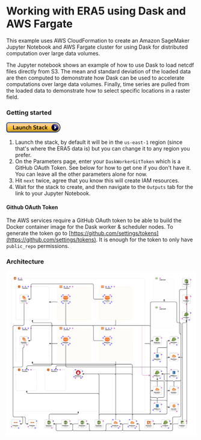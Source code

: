 Working with ERA5 using Dask and AWS Fargate
============================================

This example uses AWS CloudFormation to create an Amazon SageMaker Jupyter Notebook and AWS Fargate cluster for using Dask for distributed computation over large data volumes.

The Jupyter notebook shows an example of how to use Dask to load netcdf files directly from S3. The mean and standard deviation of the loaded data are then computed to demonstrate how Dask can be used to accelerate computations over large data volumes. Finally, time series are pulled from the loaded data to demonstrate how to select specific locations in a raster field.

### Getting started

[![cloudformation-launch-stack](cloudformation/cloudformation-launch-stack.png)](https://console.aws.amazon.com/cloudformation/home?region=us-east-1#/stacks/new?stackName=era5&templateURL=https://s3.amazonaws.com/docs.opendata.aws/cloudformation/era5-fargate.yaml)

1. Launch the stack, by default it will be in the `us-east-1` region (since that's where the ERA5 data is) but you can change it to any region you prefer.
2. On the Parameters page, enter your `DaskWorkerGitToken` which is a GitHub OAuth Token. See below for how to get one if you don't have it. You can leave all the other parameters alone for now.
3. Hit `next` twice, agree that you know this will create IAM resources.
4. Wait for the stack to create, and then navigate to the `Outputs` tab for the link to your Jupyter Notebook.

#### Github OAuth Token

The AWS services require a GitHub OAuth token to be able to build the Docker container image for the Dask worker & scheduler nodes. To generate the token go to [https://github.com/settings/tokens](https://github.com/settings/tokens). It is enough for the token to only have `public_repo` permissions.


### Architecture

![architecture](cloudformation/architecture.png)

